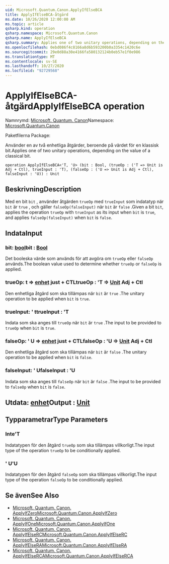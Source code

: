 ```yaml
---
uid: Microsoft.Quantum.Canon.ApplyIfElseBCA
title: ApplyIfElseBCA-åtgärd
ms.date: 10/26/2020 12:00:00 AM
ms.topic: article
qsharp.kind: operation
qsharp.namespace: Microsoft.Quantum.Canon
qsharp.name: ApplyIfElseBCA
qsharp.summary: Applies one of two unitary operations, depending on the value of a classical bit.
ms.openlocfilehash: 0ebd086f4c8166a8d6b593200b0a3354c1420c6e
ms.sourcegitcommit: 29e0d88a30e4166fa580132124b0eb57e1f0e986
ms.translationtype: MT
ms.contentlocale: sv-SE
ms.lasthandoff: 10/27/2020
ms.locfileid: "92729568"
---
```

# <a name="applyifelsebca-operation"></a><span data-ttu-id="d102f-102">ApplyIfElseBCA-åtgärd</span><span class="sxs-lookup"><span data-stu-id="d102f-102">ApplyIfElseBCA operation</span></span>

<span data-ttu-id="d102f-103">Namnrymd: [Microsoft. Quantum. Canon](xref:Microsoft.Quantum.Canon)</span><span class="sxs-lookup"><span data-stu-id="d102f-103">Namespace: [Microsoft.Quantum.Canon](xref:Microsoft.Quantum.Canon)</span></span>

<span data-ttu-id="d102f-104">Paketfilerna [](https://nuget.org/packages/)</span><span class="sxs-lookup"><span data-stu-id="d102f-104">Package: [](https://nuget.org/packages/)</span></span>


<span data-ttu-id="d102f-105">Använder en av två enhetliga åtgärder, beroende på värdet för en klassisk bit.</span><span class="sxs-lookup"><span data-stu-id="d102f-105">Applies one of two unitary operations, depending on the value of a classical bit.</span></span>

```qsharp
operation ApplyIfElseBCA<'T, 'U> (bit : Bool, (trueOp : ('T => Unit is Adj + Ctl), trueInput : 'T), (falseOp : ('U => Unit is Adj + Ctl), falseInput : 'U)) : Unit
```


## <a name="description"></a><span data-ttu-id="d102f-106">Beskrivning</span><span class="sxs-lookup"><span data-stu-id="d102f-106">Description</span></span>

<span data-ttu-id="d102f-107">Med en bit `bit` , använder åtgärden `trueOp` med `trueInput` som indatatyp när `bit` är `true` , och gäller `falseOp(falseInput)` när `bit` är `false` .</span><span class="sxs-lookup"><span data-stu-id="d102f-107">Given a bit `bit`, applies the operation `trueOp` with `trueInput` as its input when `bit` is `true`, and applies `falseOp(falseInput)` when `bit` is `false`.</span></span>

## <a name="input"></a><span data-ttu-id="d102f-108">Indata</span><span class="sxs-lookup"><span data-stu-id="d102f-108">Input</span></span>

### <a name="bit--bool"></a><span data-ttu-id="d102f-109">bit: [bool](xref:microsoft.quantum.lang-ref.bool)</span><span class="sxs-lookup"><span data-stu-id="d102f-109">bit : [Bool](xref:microsoft.quantum.lang-ref.bool)</span></span>

<span data-ttu-id="d102f-110">Det booleska värde som används för att avgöra om `trueOp` eller `falseOp` används.</span><span class="sxs-lookup"><span data-stu-id="d102f-110">The boolean value used to determine whether `trueOp` or `falseOp` is applied.</span></span>


### <a name="trueop--t--unit-adj--ctl"></a><span data-ttu-id="d102f-111">trueOp: t => [enhet](xref:microsoft.quantum.lang-ref.unit) just + CTL</span><span class="sxs-lookup"><span data-stu-id="d102f-111">trueOp : 'T => [Unit](xref:microsoft.quantum.lang-ref.unit) Adj + Ctl</span></span>

<span data-ttu-id="d102f-112">Den enhetliga åtgärd som ska tillämpas när `bit` är `true` .</span><span class="sxs-lookup"><span data-stu-id="d102f-112">The unitary operation to be applied when `bit` is `true`.</span></span>


### <a name="trueinput--t"></a><span data-ttu-id="d102f-113">trueInput: ' t</span><span class="sxs-lookup"><span data-stu-id="d102f-113">trueInput : 'T</span></span>

<span data-ttu-id="d102f-114">Indata som ska anges till `trueOp` när `bit` är `true` .</span><span class="sxs-lookup"><span data-stu-id="d102f-114">The input to be provided to `trueOp` when `bit` is `true`.</span></span>


### <a name="falseop--u--unit-adj--ctl"></a><span data-ttu-id="d102f-115">falseOp: ' U => [enhet](xref:microsoft.quantum.lang-ref.unit) just + CTL</span><span class="sxs-lookup"><span data-stu-id="d102f-115">falseOp : 'U => [Unit](xref:microsoft.quantum.lang-ref.unit) Adj + Ctl</span></span>

<span data-ttu-id="d102f-116">Den enhetliga åtgärd som ska tillämpas när `bit` är `false` .</span><span class="sxs-lookup"><span data-stu-id="d102f-116">The unitary operation to be applied when `bit` is `false`.</span></span>


### <a name="falseinput--u"></a><span data-ttu-id="d102f-117">falseInput: ' U</span><span class="sxs-lookup"><span data-stu-id="d102f-117">falseInput : 'U</span></span>

<span data-ttu-id="d102f-118">Indata som ska anges till `falseOp` när `bit` är `false` .</span><span class="sxs-lookup"><span data-stu-id="d102f-118">The input to be provided to `falseOp` when `bit` is `false`.</span></span>



## <a name="output--unit"></a><span data-ttu-id="d102f-119">Utdata: [enhet](xref:microsoft.quantum.lang-ref.unit)</span><span class="sxs-lookup"><span data-stu-id="d102f-119">Output : [Unit](xref:microsoft.quantum.lang-ref.unit)</span></span>



## <a name="type-parameters"></a><span data-ttu-id="d102f-120">Typparametrar</span><span class="sxs-lookup"><span data-stu-id="d102f-120">Type Parameters</span></span>

### <a name="t"></a><span data-ttu-id="d102f-121">Inte</span><span class="sxs-lookup"><span data-stu-id="d102f-121">'T</span></span>

<span data-ttu-id="d102f-122">Indatatypen för den åtgärd `trueOp` som ska tillämpas villkorligt.</span><span class="sxs-lookup"><span data-stu-id="d102f-122">The input type of the operation `trueOp` to be conditionally applied.</span></span>
### <a name="u"></a><span data-ttu-id="d102f-123">' U</span><span class="sxs-lookup"><span data-stu-id="d102f-123">'U</span></span>

<span data-ttu-id="d102f-124">Indatatypen för den åtgärd `falseOp` som ska tillämpas villkorligt.</span><span class="sxs-lookup"><span data-stu-id="d102f-124">The input type of the operation `falseOp` to be conditionally applied.</span></span>

## <a name="see-also"></a><span data-ttu-id="d102f-125">Se även</span><span class="sxs-lookup"><span data-stu-id="d102f-125">See Also</span></span>

- [<span data-ttu-id="d102f-126">Microsoft. Quantum. Canon. ApplyIfZero</span><span class="sxs-lookup"><span data-stu-id="d102f-126">Microsoft.Quantum.Canon.ApplyIfZero</span></span>](xref:Microsoft.Quantum.Canon.ApplyIfZero)
- [<span data-ttu-id="d102f-127">Microsoft. Quantum. Canon. ApplyIfOne</span><span class="sxs-lookup"><span data-stu-id="d102f-127">Microsoft.Quantum.Canon.ApplyIfOne</span></span>](xref:Microsoft.Quantum.Canon.ApplyIfOne)
- [<span data-ttu-id="d102f-128">Microsoft. Quantum. Canon. ApplyIfElseRC</span><span class="sxs-lookup"><span data-stu-id="d102f-128">Microsoft.Quantum.Canon.ApplyIfElseRC</span></span>](xref:Microsoft.Quantum.Canon.ApplyIfElseRC)
- [<span data-ttu-id="d102f-129">Microsoft. Quantum. Canon. ApplyIfElseRA</span><span class="sxs-lookup"><span data-stu-id="d102f-129">Microsoft.Quantum.Canon.ApplyIfElseRA</span></span>](xref:Microsoft.Quantum.Canon.ApplyIfElseRA)
- [<span data-ttu-id="d102f-130">Microsoft. Quantum. Canon. ApplyIfElseRCA</span><span class="sxs-lookup"><span data-stu-id="d102f-130">Microsoft.Quantum.Canon.ApplyIfElseRCA</span></span>](xref:Microsoft.Quantum.Canon.ApplyIfElseRCA)